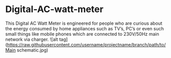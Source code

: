 # Digital-AC-watt-meter
This Digital AC Watt Meter is engineered for people who are curious about the energy consumed by home appliances such as TV’s, PC’s or even such small things like mobile phones which are connected to 230V/50Hz main network via charger.
![alt tag](https://raw.githubusercontent.com/username/projectname/branch/path/to/Main schematic.jpg)
